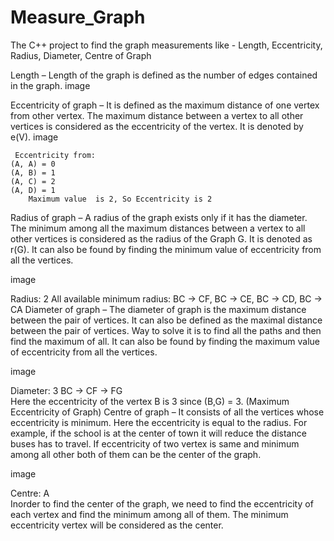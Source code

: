 # Measure_Graph

The C++ project to find the graph measurements like - Length, Eccentricity, Radius, Diameter, Centre of Graph

Length – Length of the graph is defined as the number of edges contained in the graph.
image

Eccentricity of graph – It is defined as the maximum distance of one vertex from other vertex. The maximum distance between a vertex to all other vertices is considered as the eccentricity of the vertex. It is denoted by e(V).
image

     Eccentricity from:
    (A, A) = 0
    (A, B) = 1
    (A, C) = 2
    (A, D) = 1
        Maximum value  is 2, So Eccentricity is 2
Radius of graph – A radius of the graph exists only if it has the diameter. The minimum among all the maximum distances between a vertex to all other vertices is considered as the radius of the Graph G. It is denoted as r(G). It can also be found by finding the minimum value of eccentricity from all the vertices.

image

  Radius: 2
     All available minimum radius: 
     BC → CF,
     BC → CE,
     BC → CD,
     BC → CA
Diameter of graph – The diameter of graph is the maximum distance between the pair of vertices. It can also be defined as the maximal distance between the pair of vertices. Way to solve it is to find all the paths and then find the maximum of all. It can also be found by finding the maximum value of eccentricity from all the vertices.

image

  Diameter: 3
  BC → CF → FG  
 Here the eccentricity of the vertex B is 3 since (B,G) = 3. (Maximum Eccentricity of Graph)
Centre of graph – It consists of all the vertices whose eccentricity is minimum. Here the eccentricity is equal to the radius. For example, if the school is at the center of town it will reduce the distance buses has to travel. If eccentricity of two vertex is same and minimum among all other both of them can be the center of the graph.

image

  Centre: A  
  Inorder to find the center of the graph, we need to find the eccentricity of each vertex and
  find the minimum among all of them. The minimum eccentricity vertex will be considered as the center.
